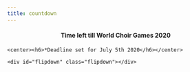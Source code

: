 ```yaml
---
title: countdown
---
```


<link rel="stylesheet" href="assets/css/flipdown.css" />
<script src="assets/js/flipdown.js"></script>

<section>
    <center><h4>Time left till World Choir Games 2020</h4></center>

    <center><h6>*Deadline set for July 5th 2020</h6></center>

    <div id="flipdown" class="flipdown"></div>
</section>


<script>

    var flipdown = new FlipDown(1593910800, {
        theme: 'light'
    });
    flipdown.start();
</script>
